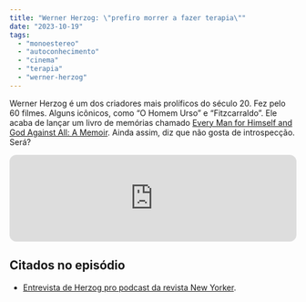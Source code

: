 ```yaml
---
title: "Werner Herzog: \"prefiro morrer a fazer terapia\""
date: "2023-10-19"
tags: 
  - "monoestereo"
  - "autoconhecimento"
  - "cinema"
  - "terapia"
  - "werner-herzog"
---
```


Werner Herzog é um dos criadores mais prolíficos do século 20. Fez pelo 60 filmes. Alguns icônicos, como “O Homem Urso” e “Fitzcarraldo”. Ele acaba de lançar um livro de memórias chamado [Every Man for Himself and God Against All: A Memoir](https://www.amazon.com.br/Every-Man-Himself-God-Against/dp/B0BVN832CV?crid=1H5JY0NFVVHPW&keywords=werner+herzog&qid=1697543825&sprefix=werner+herzo%2Caps%2C882&sr=8-1&linkCode=ll1&tag=eduf-20&linkId=c4cba1971cdd984205091fc5fac291c5&language=pt_BR&ref_=as_li_ss_tl). Ainda assim, diz que não gosta de introspecção. Será?

<iframe style="border-radius:12px" src="https://open.spotify.com/embed/episode/17G6DQiqCEhHQ6B7Va9Ay9?utm_source=generator" width="100%" height="152" frameborder="0" allowfullscreen allow="autoplay; clipboard-write; encrypted-media; fullscreen; picture-in-picture" loading="lazy"></iframe>

## Citados no episódio

- [Entrevista de Herzog pro podcast da revista New Yorker](https://www.newyorker.com/podcast/the-new-yorker-radio-hour/werner-herzog-defends-his-ecstatic-approach-to-the-truth).
